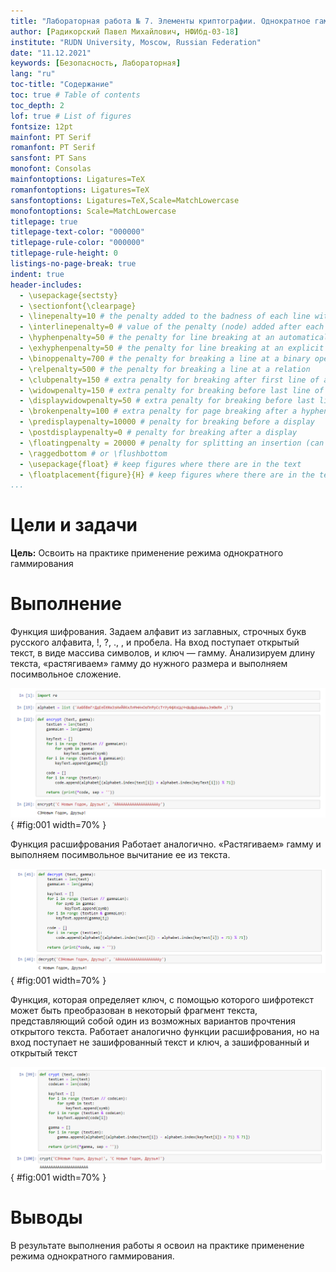 ```yaml
---
title: "Лабораторная работа № 7. Элементы криптографии. Однократное гаммирование"
author: [Радикорский Павел Михайлович, НФИбд-03-18]
institute: "RUDN University, Moscow, Russian Federation"
date: "11.12.2021"
keywords: [Безопасность, Лабораторная]
lang: "ru"
toc-title: "Содержание"
toc: true # Table of contents
toc_depth: 2
lof: true # List of figures
fontsize: 12pt
mainfont: PT Serif
romanfont: PT Serif
sansfont: PT Sans
monofont: Consolas
mainfontoptions: Ligatures=TeX
romanfontoptions: Ligatures=TeX
sansfontoptions: Ligatures=TeX,Scale=MatchLowercase
monofontoptions: Scale=MatchLowercase
titlepage: true
titlepage-text-color: "000000"
titlepage-rule-color: "000000"
titlepage-rule-height: 0
listings-no-page-break: true
indent: true
header-includes:
  - \usepackage{sectsty}
  - \sectionfont{\clearpage}
  - \linepenalty=10 # the penalty added to the badness of each line within a paragraph (no associated penalty node) Increasing the value makes tex try to have fewer lines in the paragraph.
  - \interlinepenalty=0 # value of the penalty (node) added after each line of a paragraph.
  - \hyphenpenalty=50 # the penalty for line breaking at an automatically inserted hyphen
  - \exhyphenpenalty=50 # the penalty for line breaking at an explicit hyphen
  - \binoppenalty=700 # the penalty for breaking a line at a binary operator
  - \relpenalty=500 # the penalty for breaking a line at a relation
  - \clubpenalty=150 # extra penalty for breaking after first line of a paragraph
  - \widowpenalty=150 # extra penalty for breaking before last line of a paragraph
  - \displaywidowpenalty=50 # extra penalty for breaking before last line before a display math
  - \brokenpenalty=100 # extra penalty for page breaking after a hyphenated line
  - \predisplaypenalty=10000 # penalty for breaking before a display
  - \postdisplaypenalty=0 # penalty for breaking after a display
  - \floatingpenalty = 20000 # penalty for splitting an insertion (can only be split footnote in standard LaTeX)
  - \raggedbottom # or \flushbottom
  - \usepackage{float} # keep figures where there are in the text
  - \floatplacement{figure}{H} # keep figures where there are in the text
...
```


# Цели и задачи

**Цель:** Освоить на практике применение режима однократного гаммирования

# Выполнение

Функция шифрования. Задаем алфавит из заглавных, строчных букв русского алфавита, !, ?, ., , и пробела. На вход поступает открытый текст, в виде массива символов, и ключ — гамму. Анализируем длину текста, «растягиваем» гамму до нужного размера и выполняем посимвольное сложение. 
    
![Функция шифрования](image/1.png){ #fig:001 width=70% }

Функция расшифрования Работает аналогично. «Растягиваем» гамму и выполняем посимвольное вычитание ее из текста. 
    
![Функция расшифрования](image/2.png){ #fig:001 width=70% }

Функция, которая определяет ключ, с помощью которого шифротекст может быть преобразован в некоторый фрагмент текста, представляющий собой один из возможных вариантов прочтения открытого текста. Работает аналогично функции расшифрования, но на вход поступает не зашифрованный текст и ключ, а зашифрованный и открытый текст

![Функция получения ключа](image/3.png){ #fig:001 width=70% }

#  Выводы

В результате выполнения работы я освоил на практике применение режима однократного гаммирования.